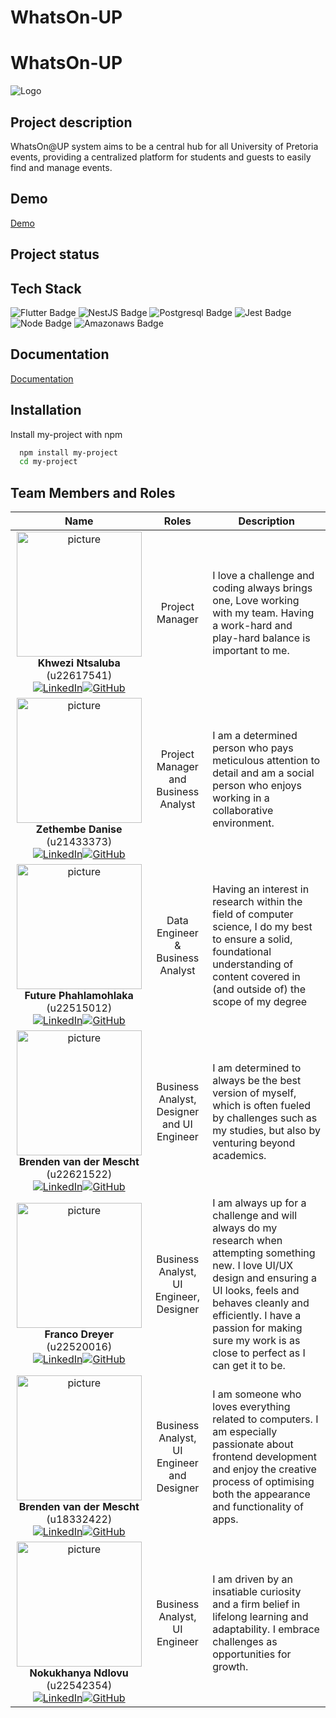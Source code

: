 # WhatsOn-UP

# WhatsOn-UP


![Logo](https://dev-to-uploads.s3.amazonaws.com/uploads/articles/th5xamgrr6se0x5ro4g6.png)


## Project description
WhatsOn@UP system aims to be a central hub for all University of Pretoria events, providing a centralized platform for students and guests to easily find and manage events.
## Demo

[Demo](https://youtu.be/Zxwq3aW9ctU?si=zDBVisABTy_0_pVk)


## Project status
## Tech Stack
![Flutter Badge](https://img.shields.io/badge/Flutter-02569B?style=for-the-badge&logo=Flutter&logoColor=white)
![NestJS Badge](https://img.shields.io/badge/NestJS-E0234E?style=for-the-badge&logo=NestJS&logoColor=white)
![Postgresql Badge](https://img.shields.io/badge/postgresql-4169E1?style=for-the-badge&logo=postgresql&logoColor=%23FFFFFF)
![Jest Badge](https://img.shields.io/badge/jest-C21325?style=for-the-badge&logo=jest&logoColor=%23FFFFFF)
![Node Badge](https://img.shields.io/badge/nodedotjs-%235FA04E?style=for-the-badge&logo=nodedotjs&logoColor=%23FFFFFF)
![Amazonaws Badge](https://img.shields.io/badge/amazonaws-%23232F3E?style=for-the-badge&logo=amazonaws&logoColor=%23FFFFFF)

## Documentation

[Documentation](https://linktodocumentation)

## Installation

Install my-project with npm

```bash
  npm install my-project
  cd my-project
```

## Team Members and Roles
 Name | Roles | Description |
|:------:|:------:|---------------|
| <img src="https://th.bing.com/th/id/OIP.6SuAxxZ7uetUPsmWppXHWAHaHa?pid=ImgDet&w=900&h=900&rs=1" alt="picture" width="200"/> <br> **Khwezi Ntsaluba** (u22617541) <br> [![LinkedIn](https://img.shields.io/badge/LinkedIn-Profile-blue?style=flat-square&logo=linkedin)](https://www.linkedin.com/in/mishka-dukhanti-658674305)[![GitHub](https://img.shields.io/badge/GitHub-Profile-black?style=flat-square&logo=github)](https://github.com/MishkaD)|Project Manager|I love a challenge and coding always brings one, Love working with my team. Having a work-hard and play-hard balance is important to me.|
| <img src="https://th.bing.com/th/id/OIP.6SuAxxZ7uetUPsmWppXHWAHaHa?pid=ImgDet&w=900&h=900&rs=1" alt="picture" width="200"/> <br> **Zethembe Danise** (u21433373)<br> [![LinkedIn](https://img.shields.io/badge/LinkedIn-Profile-blue?style=flat-square&logo=linkedin)](https://www.linkedin.com/in/layla-olivier-995053306/)[![GitHub](https://img.shields.io/badge/GitHub-Profile-black?style=flat-square&logo=github)](https://github.com/LaylaOlivier)|Project Manager and Business Analyst|I am a determined person who pays meticulous attention to detail and am a social person who enjoys working in a collaborative environment.|
| <img src="https://th.bing.com/th/id/OIP.6SuAxxZ7uetUPsmWppXHWAHaHa?pid=ImgDet&w=900&h=900&rs=1" alt="picture" width="200"/> <br> **Future Phahlamohlaka** (u22515012)<br> [![LinkedIn](https://img.shields.io/badge/LinkedIn-Profile-blue?style=flat-square&logo=linkedin)](#)[![GitHub](https://img.shields.io/badge/GitHub-Profile-black?style=flat-square&logo=github)](#)|Data Engineer & Business Analyst|Having an interest in research within the field of computer science, I do my best to ensure a solid, foundational understanding of content covered in (and outside of) the scope of my degree|
| <img src="https://th.bing.com/th/id/OIP.6SuAxxZ7uetUPsmWppXHWAHaHa?pid=ImgDet&w=900&h=900&rs=1" alt="picture" width="200"/> <br> **Brenden van der Mescht** (u22621522)<br> [![LinkedIn](https://img.shields.io/badge/LinkedIn-Profile-blue?style=flat-square&logo=linkedin)](https://www.linkedin.com/in/aliyah-limbada-275000304/)[![GitHub](https://img.shields.io/badge/GitHub-Profile-black?style=flat-square&logo=github)](https://github.com/aliyahlimbada)|Business Analyst, Designer and UI Engineer|I am determined to always be the best version of myself, which is often fueled by challenges such as my studies, but also by venturing beyond academics.|
| <img src="https://th.bing.com/th/id/OIP.6SuAxxZ7uetUPsmWppXHWAHaHa?pid=ImgDet&w=900&h=900&rs=1" alt="picture" width="200"/> <br> **Franco Dreyer** (u22520016)<br> [![LinkedIn](https://img.shields.io/badge/LinkedIn-Profile-blue?style=flat-square&logo=linkedin)](https://www.linkedin.com/in/franco-dreyer-2186b4258/)[![GitHub](https://img.shields.io/badge/GitHub-Profile-black?style=flat-square&logo=github)](https://github.com/u22520016)|Business Analyst, UI Engineer, Designer|I am always up for a challenge and will always do my research when attempting something new.  I love UI/UX design and ensuring a UI looks, feels and behaves cleanly and efficiently.  I  have a passion for making sure my work is as close to perfect as I can get it to be.|
| <img src="https://th.bing.com/th/id/OIP.6SuAxxZ7uetUPsmWppXHWAHaHa?pid=ImgDet&w=900&h=900&rs=1" alt="picture" width="200"/> <br> **Brenden van der Mescht** (u18332422)<br> [![LinkedIn](https://img.shields.io/badge/LinkedIn-Profile-blue?style=flat-square&logo=linkedin)](https://www.linkedin.com/in/brenden-van-der-mescht-024002305/)[![GitHub](https://img.shields.io/badge/GitHub-Profile-black?style=flat-square&logo=github)](https://github.com/Brenden1998)|Business Analyst, UI Engineer and Designer|I am someone who loves everything related to computers. I am especially passionate about frontend development and enjoy the creative process of optimising both the appearance and functionality of apps. |
| <img src="https://th.bing.com/th/id/OIP.6SuAxxZ7uetUPsmWppXHWAHaHa?pid=ImgDet&w=900&h=900&rs=1" alt="picture" width="200"/> <br> **Nokukhanya Ndlovu** (u22542354)<br> [![LinkedIn](https://img.shields.io/badge/LinkedIn-Profile-blue?style=flat-square&logo=linkedin)](https://www.linkedin.com/in/lerato-kgomoeswana-694500256/)[![GitHub](https://img.shields.io/badge/GitHub-Profile-black?style=flat-square&logo=github)](https://github.com/LeratoKgomo)|Business Analyst, UI Engineer|I am driven by an insatiable curiosity and a firm belief in lifelong learning and adaptability. I embrace challenges as opportunities for growth.|
